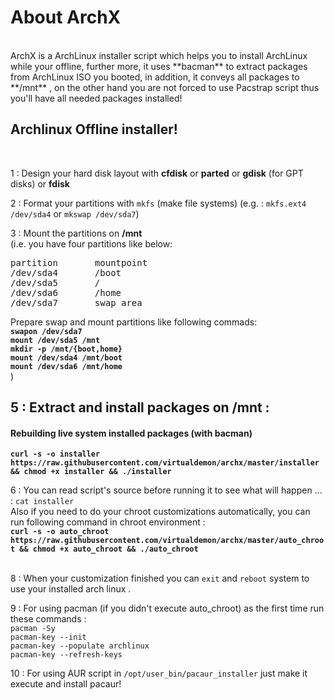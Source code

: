 <h1>About ArchX</h1><br/>
ArchX is a ArchLinux installer script which helps you to install ArchLinux while your offline, further more, it uses **bacman** to extract packages from ArchLinux ISO you booted, in addition, it conveys all packages to **/mnt** , on the other hand you are not forced to use Pacstrap script thus you'll have all needed packages installed! 

<h2>Archlinux Offline installer! </h2><br/>

1 : Design your hard disk layout with **cfdisk** or **parted** or **gdisk** (for GPT disks) or **fdisk** <br/> 

2 : Format your partitions with `mkfs` (make file systems) (e.g. : `mkfs.ext4 /dev/sda4` or `mkswap /dev/sda7`) <br/>

3 : Mount the partitions on __/mnt__ <br/> 
(i.e. you have four partitions like below: <br/>
<pre>
partition       mountpoint
/dev/sda4       /boot
/dev/sda5       /
/dev/sda6       /home
/dev/sda7       swap area
</pre>
 Prepare swap and mount partitions like following commads:<br/>
<b>`swapon /dev/sda7`</b><br/>
<b>`mount /dev/sda5 /mnt`</b><br/>
<b>`mkdir -p /mnt/{boot,home}`</b><br/>
<b>`mount /dev/sda4 /mnt/boot`</b><br/>
<b>`mount /dev/sda6 /mnt/home`</b><br/>
)<br/>

<h2>5 : Extract and install packages on /mnt :</h2>

<h4>Rebuilding live system installed packages (with bacman)</h4> 

<b>`curl -s -o installer https://raw.githubusercontent.com/virtualdemon/archx/master/installer && chmod +x installer && ./installer` </b>  

6 : You can read script's source before running it to see what will happen ... : `cat installer` <br/>
Also if you need to do your chroot customizations automatically, you can run following command in chroot environment : <br/>
<b>`curl -s -o auto_chroot https://raw.githubusercontent.com/virtualdemon/archx/master/auto_chroot && chmod +x auto_chroot && ./auto_chroot`</b> 
<br/><br/>

8 : When your customization finished you can `exit` and `reboot` system to use your installed arch linux .<br/>

9 : For using pacman (if you didn't execute auto_chroot) as the first time run these commands :<br/>
`pacman -Sy` <br/>
`pacman-key --init` <br/>
`pacman-key --populate archlinux`<br/>
`pacman-key --refresh-keys`<br/>

10 : For using AUR script in `/opt/user_bin/pacaur_installer` just make it execute and install pacaur!

